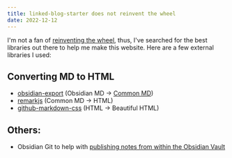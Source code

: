 ```yaml
---
title: linked-blog-starter does not reinvent the wheel
date: 2022-12-12
---
```


I'm not a fan of [reinventing the wheel](reinventing-the-wheel.md), thus, I've searched for the best libraries out there to help me make this website. Here are a few external libraries I used:

## Converting MD to HTML

* [obsidian-export](https://github.com/zoni/obsidian-export) (Obsidian MD -> [Common MD](https://commonmark.org/))
* [remarkjs](https://github.com/remarkjs/remark) (Common MD -> HTML)
* [github-markdown-css](https://github.com/sindresorhus/github-markdown-css) (HTML -> Beautiful HTML)

## Others:

* Obsidian Git to help with [publishing notes from within the Obsidian Vault](connect-obsidian-vault-with-github.md)
